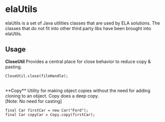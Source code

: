 elaUtils
========

elaUtils is a set of Java utilities classes that are used by ELA solutions.  The classes that do not fit into other third party libs have been brought into elaUtils.

## Usage

**CloseUtil**  Provides a central place for close behavior to reduce copy & pasting.

```
CloseUtil.close(fileHandle);
```
<br/>
**Copy** Utility for making object copies without the need for adding cloning to an object.  Copy does a deep copy.<br/>
[Note: No need for casting]

```
final Car firstCar = new Car("Ford");
final Car copyCar = Copy.copy(firstCar);
```
